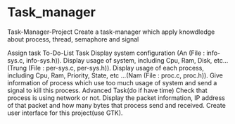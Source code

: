 # Task_manager
Task-Manager-Project
Create a task-manager which apply knowdledge about process, thread, semaphore and signal

Assign task
To-Do-List Task
Display system configuration (An (File : info-sys.c, info-sys.h)).
Display usage of system, including Cpu, Ram, Disk, etc...(Trung (File : per-sys.c, per-sys.h)).
Display usage of each process, including Cpu, Ram, Priority, State, etc ...(Nam (File : proc.c, proc.h)).
Give information of process which use too much usage of system and send a signal to kill this process.
Advanced Task(do if have time)
Check that process is using network or not. Display the packet information, IP address of that packet and how many bytes that process send and received.
Create user interface for this project(use GTK).
